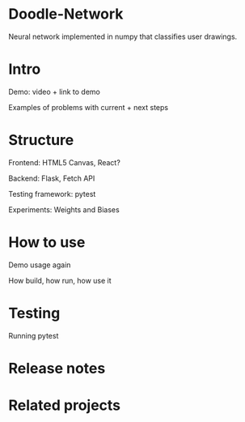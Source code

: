 # Doodle-Network

Neural network implemented in numpy that classifies user drawings. 

# Intro 

Demo: video + link to demo

Examples of problems with current + next steps

# Structure

Frontend: HTML5 Canvas, React?

Backend: Flask, Fetch API

Testing framework: pytest

Experiments: Weights and Biases

# How to use

Demo usage again

How build, how run, how use it 

# Testing

Running pytest

# Release notes

# Related projects
